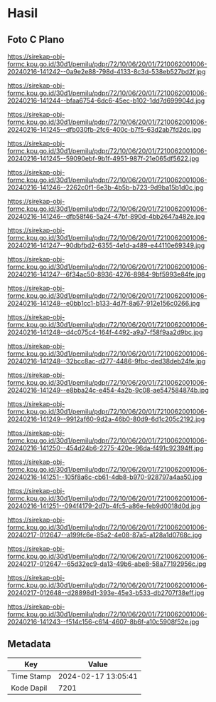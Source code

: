 # Hasil

## Foto C Plano

https://sirekap-obj-formc.kpu.go.id/30d1/pemilu/pdpr/72/10/06/20/01/7210062001006-20240216-141242--0a9e2e88-798d-4133-8c3d-538eb527bd2f.jpg

https://sirekap-obj-formc.kpu.go.id/30d1/pemilu/pdpr/72/10/06/20/01/7210062001006-20240216-141244--bfaa6754-6dc6-45ec-b102-1dd7d699904d.jpg

https://sirekap-obj-formc.kpu.go.id/30d1/pemilu/pdpr/72/10/06/20/01/7210062001006-20240216-141245--dfb030fb-2fc6-400c-b7f5-63d2ab7fd2dc.jpg

https://sirekap-obj-formc.kpu.go.id/30d1/pemilu/pdpr/72/10/06/20/01/7210062001006-20240216-141245--59090ebf-9b1f-4951-987f-21e065df5622.jpg

https://sirekap-obj-formc.kpu.go.id/30d1/pemilu/pdpr/72/10/06/20/01/7210062001006-20240216-141246--2262c0f1-6e3b-4b5b-b723-9d9ba15b1d0c.jpg

https://sirekap-obj-formc.kpu.go.id/30d1/pemilu/pdpr/72/10/06/20/01/7210062001006-20240216-141246--dfb58f46-5a24-47bf-890d-4bb2647a482e.jpg

https://sirekap-obj-formc.kpu.go.id/30d1/pemilu/pdpr/72/10/06/20/01/7210062001006-20240216-141247--90dbfbd2-6355-4e1d-a489-e44110e69349.jpg

https://sirekap-obj-formc.kpu.go.id/30d1/pemilu/pdpr/72/10/06/20/01/7210062001006-20240216-141247--6f34ac50-8936-4276-8984-9bf5993e84fe.jpg

https://sirekap-obj-formc.kpu.go.id/30d1/pemilu/pdpr/72/10/06/20/01/7210062001006-20240216-141248--e0bb1cc1-b133-4d7f-8a67-912e156c0266.jpg

https://sirekap-obj-formc.kpu.go.id/30d1/pemilu/pdpr/72/10/06/20/01/7210062001006-20240216-141248--d4c075c4-164f-4492-a9a7-f58f9aa2d9bc.jpg

https://sirekap-obj-formc.kpu.go.id/30d1/pemilu/pdpr/72/10/06/20/01/7210062001006-20240216-141248--32bcc8ac-d277-4486-9fbc-ded38deb24fe.jpg

https://sirekap-obj-formc.kpu.go.id/30d1/pemilu/pdpr/72/10/06/20/01/7210062001006-20240216-141249--e8bba24c-e454-4a2b-9c08-ae547584874b.jpg

https://sirekap-obj-formc.kpu.go.id/30d1/pemilu/pdpr/72/10/06/20/01/7210062001006-20240216-141249--9912af60-9d2a-46b0-80d9-6d1c205c2192.jpg

https://sirekap-obj-formc.kpu.go.id/30d1/pemilu/pdpr/72/10/06/20/01/7210062001006-20240216-141250--454d24b6-2275-420e-96da-f491c92394ff.jpg

https://sirekap-obj-formc.kpu.go.id/30d1/pemilu/pdpr/72/10/06/20/01/7210062001006-20240216-141251--105f8a6c-cb61-4db8-b970-928797a4aa50.jpg

https://sirekap-obj-formc.kpu.go.id/30d1/pemilu/pdpr/72/10/06/20/01/7210062001006-20240216-141251--094f4179-2d7b-4fc5-a86e-feb9d0018d0d.jpg

https://sirekap-obj-formc.kpu.go.id/30d1/pemilu/pdpr/72/10/06/20/01/7210062001006-20240217-012647--a199fc6e-85a2-4e08-87a5-a128a1d0768c.jpg

https://sirekap-obj-formc.kpu.go.id/30d1/pemilu/pdpr/72/10/06/20/01/7210062001006-20240217-012647--65d32ec9-da13-49b6-abe8-58a77192956c.jpg

https://sirekap-obj-formc.kpu.go.id/30d1/pemilu/pdpr/72/10/06/20/01/7210062001006-20240217-012648--d28898d1-393e-45e3-b533-db2707f38eff.jpg

https://sirekap-obj-formc.kpu.go.id/30d1/pemilu/pdpr/72/10/06/20/01/7210062001006-20240216-141243--f514c156-c614-4607-8b6f-a10c5908f52e.jpg


## Metadata

| Key        | Value               |
| ---------- | ------------------- |
| Time Stamp | 2024-02-17 13:05:41 |
| Kode Dapil | 7201                |



